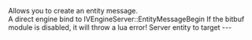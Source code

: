 <function name="EntityMessageBegin" parent="HolyLib" type="libraryfunc">
	<description>
		Allows you to create an entity message.<br>
		A direct engine bind to IVEngineServer::EntityMessageBegin
		<note>
			If the bitbuf module is disabled, it will throw a lua error!
		</note>
	</description>
	<realm>Server</realm>
	<args>
		<arg name="ent" type="Entity">entity to target</arg>
		<arg name="reliable" type="boolean">---</arg>
	</args>
</function>